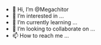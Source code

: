 - 👋 Hi, I’m @Megachitor
- 👀 I’m interested in ...
- 🌱 I’m currently learning ...
- 💞️ I’m looking to collaborate on ...
- 📫 How to reach me ...

<!---
Megachitor/Megachitor is a ✨ special ✨ repository because its `README.md` (this file) appears on your GitHub profile.
You can click the Preview link to take a look at your changes.
--->
